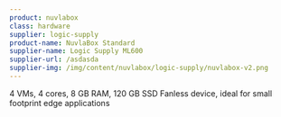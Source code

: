 ```yaml
---
product: nuvlabox
class: hardware
supplier: logic-supply
product-name: NuvlaBox Standard
supplier-name: Logic Supply ML600
supplier-url: /asdasda
supplier-img: /img/content/nuvlabox/logic-supply/nuvlabox-v2.png
---
```


4 VMs, 4 cores, 8 GB RAM, 120 GB SSD
Fanless device, ideal for small footprint edge applications
